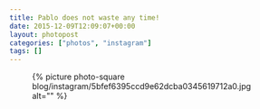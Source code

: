 ```yaml
---
title: Pablo does not waste any time!
date: 2015-12-09T12:09:07+00:00
layout: photopost
categories: ["photos", "instagram"]
tags: []
---
```


<figure class="photo photo--square">
  {% picture photo-square blog/instagram/5bfef6395ccd9e62dcba0345619712a0.jpg alt="" %}
</figure>


